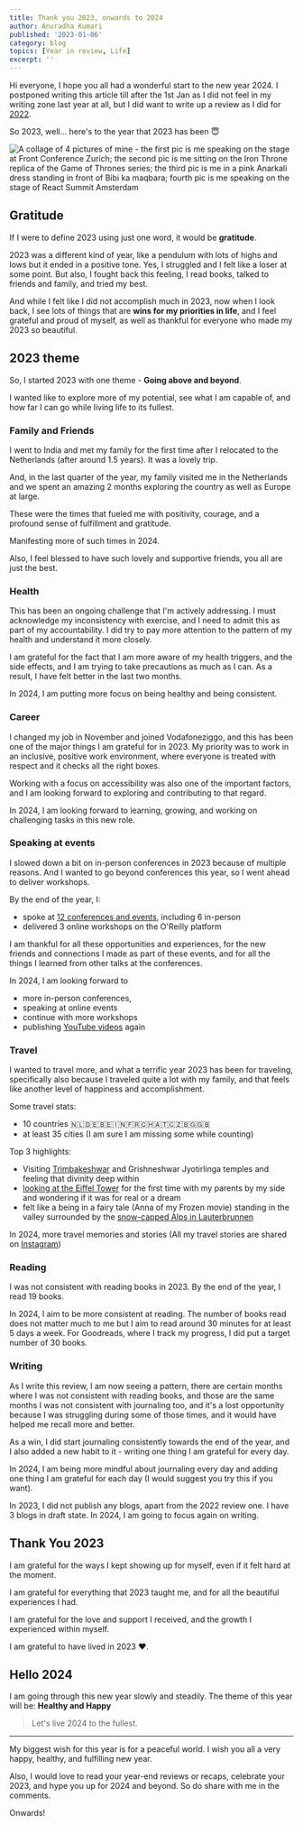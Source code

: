```yaml
---
title: Thank you 2023, onwards to 2024
author: Anuradha Kumari
published: '2023-01-06'
category: blog
topics: [Year in review, Life]
excerpt: ''
---
```


Hi everyone, I hope you all had a wonderful start to the new year 2024. I postponed writing this article till after the 1st Jan as I did not feel in my writing zone last year at all, but I did want to write up a review as I did for [2022](https://www.anuradhakumari.com/blog/2022-review).

So 2023, well... here's to the year that 2023 has been 😇

![A collage of 4 pictures of mine - the first pic is me speaking on the stage at Front Conference Zurich; the second pic is me sitting on the Iron Throne replica of the Game of Thrones series; the third pic is me in a pink Anarkali dress standing in front of Bibi ka maqbara; fourth pic is me speaking on the stage of React Summit Amsterdam](https://dev-to-uploads.s3.amazonaws.com/uploads/articles/3bpd1s072ibi8a9gvkc3.png)

## Gratitude

If I were to define 2023 using just one word, it would be **gratitude**. 

2023 was a different kind of year, like a pendulum with lots of highs and lows but it ended in a positive tone. Yes, I struggled and I felt like a loser at some point. But also, I fought back this feeling, I read books, talked to friends and family, and tried my best. 

And while I felt like I did not accomplish much in 2023, now when I look back, I see lots of things that are **wins for my priorities in life**, and I feel grateful and proud of myself, as well as thankful for everyone who made my 2023 so beautiful.

## 2023 theme

So, I started 2023 with one theme - **Going above and beyond**.

I wanted like to explore more of my potential, see what I am capable of, and how far I can go while living life to its fullest.

### Family and Friends
 
I went to India and met my family for the first time after I relocated to the Netherlands (after around 1.5 years). It was a lovely trip. 

And, in the last quarter of the year, my family visited me in the Netherlands and we spent an amazing 2 months exploring the country as well as Europe at large. 

These were the times that fueled me with positivity, courage, and a profound sense of fulfillment and gratitude. 

Manifesting more of such times in 2024.

Also, I feel blessed to have such lovely and supportive friends, you all are just the best.
 
### Health

This has been an ongoing challenge that I'm actively addressing. I must acknowledge my inconsistency with exercise, and I need to admit this as part of my accountability. I did try to pay more attention to the pattern of my health and understand it more closely. 

I am grateful for the fact that I am more aware of my health triggers, and the side effects, and I am trying to take precautions as much as I can. As a result, I have felt better in the last two months.

In 2024, I am putting more focus on being healthy and being consistent.

### Career

I changed my job in November and joined Vodafoneziggo, and this has been one of the major things I am grateful for in 2023. My priority was to work in an inclusive, positive work environment, where everyone is treated with respect and it checks all the right boxes. 

Working with a focus on accessibility was also one of the important factors, and I am looking forward to exploring and contributing to that regard. 

In 2024, I am looking forward to learning, growing, and working on challenging tasks in this new role.

### Speaking at events

I slowed down a bit on in-person conferences in 2023 because of multiple reasons. And I wanted to go beyond conferences this year, so I went ahead to deliver workshops.

By the end of the year, I:
- spoke at [12 conferences and events](https://www.anuradhakumari.com/talks), including 6 in-person
- delivered 3 online workshops on the O'Reilly platform

I am thankful for all these opportunities and experiences, for the new friends and connections I made as part of these events, and for all the things I learned from other talks at the conferences.

In 2024, I am looking forward to 
- more in-person conferences, 
- speaking at online events
- continue with more workshops
- publishing [YouTube videos](https://www.youtube.com/channel/UCzv8q9-tSIQuTDzgB1BgXMQ) again


### Travel

I wanted to travel more, and what a terrific year 2023 has been for traveling, specifically also because I traveled quite a lot with my family, and that feels like another level of happiness and accomplishment.

Some travel stats:
- 10 countries 🇳🇱🇩🇪🇧🇪🇮🇳🇫🇷🇨🇭🇦🇹🇨🇿🇧🇬🇬🇧
- at least 35 cities (I am sure I am missing some while counting)

Top 3 highlights:
- Visiting [Trimbakeshwar](https://www.instagram.com/reel/CtZLgUZLg7y/) and Grishneshwar Jyotirlinga temples and feeling that divinity deep within 
- [looking at the Eiffel Tower](https://www.instagram.com/reel/CyqYuXvNXYM/) for the first time with my parents by my side and wondering if it was for real or a dream
- felt like a being in a fairy tale (Anna of my Frozen movie) standing in the valley surrounded by the [snow-capped Alps in Lauterbrunnen](https://www.instagram.com/reel/CzvguEWN5Rw/)

In 2024, more travel memories and stories (All my travel stories are shared on [Instagram](https://www.instagram.com/anuradha_404/))

### Reading

I was not consistent with reading books in 2023. By the end of the year, I read 19 books.

In 2024, I aim to be more consistent at reading. The number of books read does not matter much to me but I aim to read around 30 minutes for at least 5 days a week. For Goodreads, where I track my progress, I did put a target number of 30 books.

### Writing

As I write this review, I am now seeing a pattern, there are certain months where I was not consistent with reading books, and those are the same months I was not consistent with journaling too, and it's a lost opportunity because I was struggling during some of those times, and it would have helped me recall more and better. 

As a win, I did start journaling consistently towards the end of the year, and I also added a new habit to it - writing one thing I am grateful for every day.

In 2024, I am being more mindful about journaling every day and adding one thing I am grateful for each day (I would suggest you try this if you want).

In 2023, I did not publish any blogs, apart from the 2022 review one. I have 3 blogs in draft state. In 2024, I am going to focus again on writing.

## Thank You 2023

I am grateful for the ways I kept showing up for myself, even if it felt hard at the moment.  

I am grateful for everything that 2023 taught me, and for all the beautiful experiences I had. 

I am grateful for the love and support I received, and the growth I experienced within myself.

I am grateful to have lived in 2023 ❤️.

## Hello 2024

I am going through this new year slowly and steadily. The theme of this year will be: **Healthy and Happy**

> Let's live 2024 to the fullest.

*****

My biggest wish for this year is for a peaceful world. I wish you all a very happy, healthy, and fulfilling new year.

Also, I would love to read your year-end reviews or recaps, celebrate your 2023, and hype you up for 2024 and beyond. So do share with me in the comments. 

Onwards!


